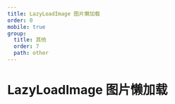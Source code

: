 ```yaml
---
title: LazyLoadImage 图片懒加载
order: 0
mobile: true
group:
  title: 其他
  order: 7
  path: other
---
```


# LazyLoadImage 图片懒加载

<code src="../demo/LazyLoadImage.tsx"></code>
<API src="../src/LazyLoadImage.tsx"></API>

